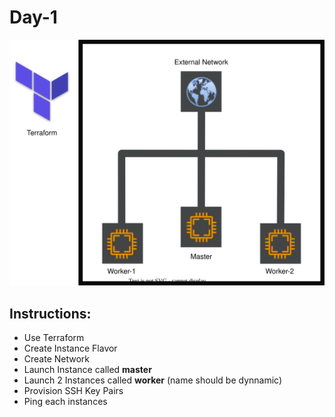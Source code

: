 # Day-1
<p align="center">
  <img src="https://raw.githubusercontent.com/famasboy888/terraform-project/main/day-1/specs.drawio.svg">
</p>

## Instructions:
- Use Terraform
- Create Instance Flavor
- Create Network
- Launch Instance called **master**
- Launch 2 Instances called **worker** (name should be dynnamic)
- Provision SSH Key Pairs
- Ping each instances 
